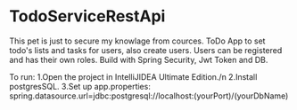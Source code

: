 # TodoServiceRestApi
This pet is just to secure my knowlage from cources.
ToDo App to set todo's lists and tasks for users, also create users. Users can be registered and has their own roles.
Build with Spring Security, Jwt Token and DB. 

To run:
1.Open the project in IntelliJIDEA Ultimate Edition./n
2.Install  postgresSQL.
3.Set up app.properties: spring.datasource.url=jdbc:postgresql://localhost:(yourPort)/(yourDbName)
